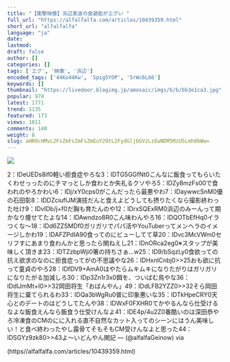 ```yaml
---
title: "【衝撃映像】浜辺美波の食避能がエグい "
full_url: "https://alfalfalfa.com/articles/10439359.html"
short_url: "alfalfalfa"
language: "ja"
date: 
lastmod: 
draft: false
author: []
categories: []
tags: ['エグ', '映像', '浜辺']
encoded_tags: ['44Ko44Kw', '5pig5YOP', '5rWc6L66']
keywords: []
thumbnail: "https://livedoor.blogimg.jp/amosaic/imgs/b/b/bb3e1ca3.jpg"
popular: 974
latest: 1771
trend: 1135
featured: 173
views: 1011
comments: 140
weight: 8
slug: aHR0cHMvL2FsZmFsZmFsZmEuY29tL2FydGljbGVzLzEwNDM5MzU5Lmh0bWw=
---
```


![](https://livedoor.blogimg.jp/amosaic/imgs/b/b/bb3e1ca3.jpg)

2：IDeUEDs8if0軽い拒食症やろな3：IDTG5GGfNt0こんなに飯食ってもらいたくわせっったのにチマっとしか食わとか失礼るクソやろ5：IDZy8mzFs00で食われのやろかわい6：IDj/xY0cps0がこんだったら最悪やわ7：IDaywwcSnM0優の石田彰8：IDDZciuflJM演技だんと食えよどうしても摂りたくなら撮影終わった吐け9：IDvIDb/j+f0だ胸も育たんのや12：IDrxSQExRM0浜辺のみーんって期かなり痩せてたよな14：IDAwndzo8R0こん味わんやろ16：IDQOTbEfHq0イラつくな～18：IDd6ZZSMDf0ガリガリでパパ活やYouTuberってメンヘラのイメージしかわ19：IDAFZPdIA90食ってのにビューしてて草20：IDvc3McVWm0セリフすにあまり食わんかと思ったら関ねえし21：IDnORca2eg0※スタップが美味しく頂きま23：IDTZzbpWji0箸の持ちさぁ…w25：ID9/bSqzLy0食欲っての抗え欲求のなのに拒食症ってがの不思議やな26：IDHxnlCnbj0>>25おも欲に抗って童貞のやろ28：IDfDV9+AmA0はやたらムキムキになりたがりはガリガリになりたがる加減しろ30：IDp3Zn1r3x0餌を、ついばむ鳥やな36：IDdlJmMt+I0>>32岡田将生「おばんやん」49：IDdLFB2YZZ0>>32そら岡田将生に棄てられるわ33：IDQa3bWgRu0普に印象悪いな35：IDTkHpeCRY0天心とのデートのはどうしてたんや38：IDWxF0FXHR0てかやるんなら仕受けるなよな飯食えんなら飯食う仕受けんなよ41：IDE4p/4u2Z0番酷いのは深田恭やろ冷凍食のCMのにに入れる直不自然なカット入ってのシーンにはうん美味しい！と食べ終わったやし露骨てそもそもCM受けんなよと思った44：IDSGYz9zk80>>43よ～いどんやん関記 — (@alfalfaGeinow) via 

(https//alfalfalfa.com/articles/10439359.html)
